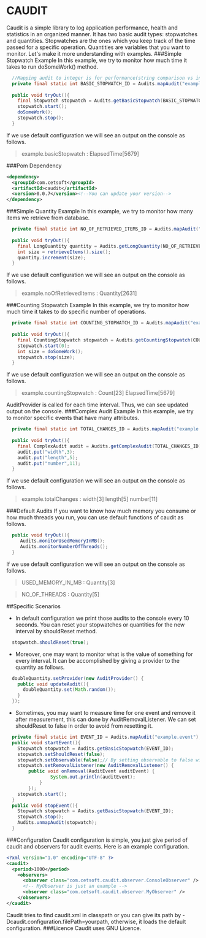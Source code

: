 CAUDIT
======

Caudit is a simple library to log application performance, health and statistics in an 
organized manner. It has two basic audit types: stopwatches and quantities. Stopwatches
are the ones which you keep track of the time passed for a specific operation. Quantities 
are variables that you want to monitor. Let's make it more understanding with examples.
###Simple Stopwatch Example
In this example, we try to monitor how much time it takes to run doSomeWork() method. 
```java
  //Mapping audit to integer is for performance(string comparison vs integer comparison)
  private final static int BASIC_STOPWATCH_ID = Audits.mapAudit("example.basicStopwatch");
  
  public void tryOut(){
    final Stopwatch stopwatch = Audits.getBasicStopwatch(BASIC_STOPWATCH_ID);
    stopwatch.start();
    doSomeWork();
    stopwatch.stop();
  }
```
If we use default configuration we will see an output on the console as follows.
> example.basicStopwatch : ElapsedTime[5679]

###Pom Dependency
```xml
<dependency>
  <groupId>com.cetsoft</groupId>
  <artifactId>caudit</artifactId>
  <version>0.0.7</version><!--You can update your version-->
</dependency>
```
###Simple Quantity Example
In this example, we try to monitor how many items we retrieve from database. 
```java
  private final static int NO_OF_RETRIEVED_ITEMS_ID = Audits.mapAudit("example.noOfRetrievedItems");
  
  public void tryOut(){
    final LongQuantity quantity = Audits.getLongQuantity(NO_OF_RETRIEVED_ITEMS_ID);
    int size = retrieveItems().size();
    quantity.increment(size);
  }
```
If we use default configuration we will see an output on the console as follows.
> example.noOfRetrievedItems : Quantity[2631]

###Counting Stopwatch Example
In this example, we try to monitor how much time it takes to do specific number of operations. 
```java
  private final static int COUNTING_STOPWATCH_ID = Audits.mapAudit("example.countingStopwatch");
  
  public void tryOut(){
    final CountingStopwatch stopwatch = Audits.getCountingStopwatch(COUNTING_STOPWATCH_ID);
    stopwatch.start(0);
    int size = doSomeWork();
    stopwatch.stop(size);
  }
```
If we use default configuration we will see an output on the console as follows.
> example.countingStopwatch : Count[23] ElapsedTime[5679]

AuditProvider is called for each time interval. Thus, we can see updated output on the console.
###Complex Audit Example
In this example, we try to monitor specific events that have many attributes.
```java
  private final static int TOTAL_CHANGES_ID = Audits.mapAudit("example.totalChanges");
  
  public void tryOut(){
    final ComplexAudit audit = Audits.getComplexAudit(TOTAL_CHANGES_ID);
    audit.put("width",3);
    audit.put("length",5);
    audit.put("number",11);
  }
```
If we use default configuration we will see an output on the console as follows.
> example.totalChanges : width[3] length[5] number[11]

###Default Audits
If you want to know how much memory you consume or how much threads you run, you can use default
functions of caudit as follows.
```java
  public void tryOut(){
     Audits.monitorUsedMemoryInMB();
     Audits.monitorNumberOfThreads();
  }
```
If we use default configuration we will see an output on the console as follows.
> USED_MEMORY_IN_MB : Quantity[3]

>NO_OF_THREADS : Quantity[5]

##Specific Scenarios
* In default configuration we print those audits to the console every 10 seconds. You can reset
your stopwatches or quantities for the new interval by shouldReset method.

```java
  stopwatch.shouldReset(true);
```
* Moreover, one may want to monitor what is the value of something for every interval. It can
be accomplished by giving a provider to the quantity as follows.

```java
  doubleQuantity.setProvider(new AuditProvider() {
    public void updateAudit(){
      doubleQuantity.set(Math.random());
    }
  });
```
* Sometimes, you may want to measure time for one event and remove it after measurement, this can
done by AuditRemovalListener. We can set shouldReset to false in order to avoid from resetting it.

```java
  private final static int EVENT_ID = Audits.mapAudit("example.event");
  public void startEvent(){
    Stopwatch stopwatch = Audits.getBasicStopwatch(EVENT_ID);
    stopwatch.setShouldReset(false);
    stopwatch.setObservable(false);// By setting observable to false will prevent it from being observed.
    stopwatch.setRemovalListener(new AuditRemovalListener() {
  		public void onRemoval(AuditEvent auditEvent) {
				System.out.println(auditEvent);
			}
		});
    stopwatch.start();
  }
  public void stopEvent(){
    Stopwatch stopwatch = Audits.getBasicStopwatch(EVENT_ID);
    stopwatch.stop();
    Audits.unmapAudit(stopwatch);
  }
```
###Configuration
Caudit configuration is simple, you just give period of caudit and observers for audit events.
Here is an example configuration. 
```xml
<?xml version="1.0" encoding="UTF-8" ?>
<caudit>
  <period>1000</period>
    <observers>
      <observer class="com.cetsoft.caudit.observer.ConsoleObserver" />
      <!-- MyObserver is just an example -->
      <observer class="com.cetsoft.caudit.observer.MyObserver" />
	</observers>
</caudit>
```
Caudit tries to find caudit.xml in classpath or you can give
its path by -Dcaudit.configuration.filePath=yourpath, otherwise, it loads the default configuration.
###Licence
Caudit uses GNU Licence.

